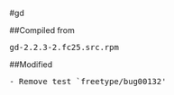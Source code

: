 #gd

##Compiled from
<pre>gd-2.2.3-2.fc25.src.rpm</pre>

##Modified
<pre>
- Remove test `freetype/bug00132'
</pre>
